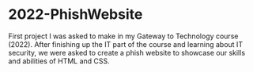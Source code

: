 # 2022-PhishWebsite
First project I was asked to make in my Gateway to Technology course (2022). After finishing up the IT part of the course and learning about IT security, we were asked to create a phish website to showcase our skills and abilities of HTML and CSS.
